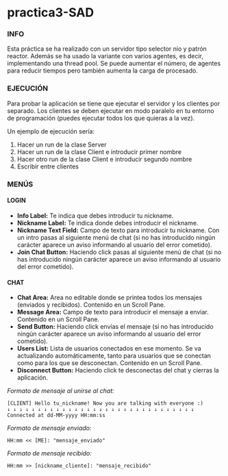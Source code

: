 # practica3-SAD

### INFO

Esta práctica se ha realizado con un servidor tipo selector nio y
patrón reactor. Además se ha usado la variante con varios agentes, 
es decir, implementando una thread pool. Se puede aumentar el número,
de agentes para reducir tiempos pero también aumenta la carga
de procesado.

### EJECUCIÓN

Para probar la aplicación se tiene que ejecutar el servidor
y los clientes por separado. Los clientes se deben ejecutar en
modo paralelo en tu entorno de programación (puedes ejecutar
todos los que quieras a la vez).

Un ejemplo de ejecución sería:

1) Hacer un run de la clase Server
2) Hacer un run de la clase Client e introducir primer nombre
3) Hacer otro run de la clase Client e introducir segundo nombre
4) Escribir entre clientes

### MENÚS

#### LOGIN

- **Info Label:** Te indica que debes introducir tu nickname.
- **Nickname Label:** Te indica donde debes introducir el nickname.
- **Nickname Text Field:** Campo de texto para introducir tu nickname.
  Con un intro pasas al siguiente menú de chat (si no has introducido ningún carácter
  aparece un aviso informando al usuario del error cometido).
- **Join Chat Button:** Haciendo click pasas al siguiente menú de chat (si no has introducido ningún carácter
  aparece un aviso informando al usuario del error cometido).

#### CHAT

- **Chat Area:** Area no editable donde se printea todos los mensajes (enviados y recibidos).
  Contenido en un Scroll Pane.
- **Message Area:** Campo de texto para introducir el mensaje a enviar. Contenido en un Scroll Pane.
- **Send Button:** Haciendo click envías el mensaje (si no has introducido ningún carácter
  aparece un aviso informando al usuario del error cometido).
- **Users List:** Lista de usuarios conectados en ese momento. Se va actualizando automáticamente,
  tanto para usuarios que se conectan como para los que se desconectan.
  Contenido en un Scroll Pane.
- **Disconnect Button:** Haciendo click te desconectas del chat y cierras la aplicación.


_Formato de mensaje al unirse al chat:_

    [CLIENT] Hello tu_nickname! Now you are talking with everyone :)
    ↓ ↓ ↓ ↓ ↓ ↓ ↓ ↓ ↓ ↓ ↓ ↓ ↓ ↓ ↓ ↓ ↓ ↓ ↓ ↓ ↓ ↓ ↓ ↓ ↓ ↓ ↓ ↓ ↓ ↓ ↓
    Connected at dd-MM-yyyy HH:mm:ss

_Formato de mensaje enviado:_

    HH:mm << [ME]: "mensaje_enviado"

_Formato de mensaje recibido:_

    HH:mm >> [nickname_cliente]: "mensaje_recibido"




